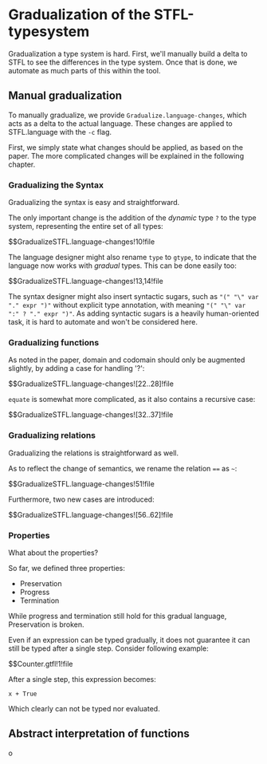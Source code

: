 
 Gradualization of the STFL-typesystem
=======================================

Gradualization a type system is hard. First, we'll manually build a delta to STFL to see the differences in the type system. Once that is done, we automate as much parts of this within the tool.

 
 Manual gradualization
--------------------------

 To manually gradualize, we provide `Gradualize.language-changes`, which acts as a delta to the actual language. These changes are applied to STFL.language with the `-c` flag.

First, we simply state what changes should be applied, as based on the paper. The more complicated changes will be explained in the following chapter.

### Gradualizing the Syntax

Gradualizing the syntax is easy and straightforward. 

The only important change is the addition of the _dynamic_ type `?` to the type system, representing the entire set of all types:

$$GradualizeSTFL.language-changes!10!file

The language designer might also rename `type` to `gtype`, to indicate that the language now works with _gradual_ types. This can be done easily too:

$$GradualizeSTFL.language-changes!13,14!file
 

The syntax designer might also insert syntactic sugars, such as `"(" "\" var "." expr ")"` without explicit type annotation, with meaning `"(" "\" var ":" ? "." expr ")"`. As adding syntactic sugars is a heavily human-oriented task, it is hard to automate and won't be considered here.


### Gradualizing functions

As noted in the paper, domain and codomain should only be augmented slightly, by adding a case for handling '?':


$$GradualizeSTFL.language-changes![22..28]!file


`equate` is somewhat more complicated, as it also contains a recursive case:

$$GradualizeSTFL.language-changes![32..37]!file

### Gradualizing relations

Gradualizing the relations is straightforward as well.

As to reflect the change of semantics, we rename the relation `==` as `~`:

$$GradualizeSTFL.language-changes!51!file

Furthermore, two new cases are introduced:

$$GradualizeSTFL.language-changes![56..62]!file


### Properties

What about the properties?

So far, we defined three properties:

- Preservation
- Progress
- Termination

While progress and termination still hold for this gradual language, Preservation is broken.

Even if an expression can be typed gradually, it does not guarantee it can still be typed after a single step. Consider following example:

$$Counter.gtfl!1!file

After a single step, this expression becomes:

	x + True

Which clearly can not be typed nor evaluated.

Abstract interpretation of functions
------------------------------------
o